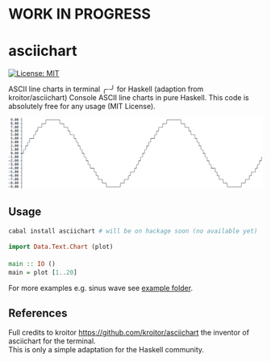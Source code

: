 # WORK IN PROGRESS

# asciichart
[![License: MIT](https://img.shields.io/badge/License-MIT-brightgreen.svg)](https://opensource.org/licenses/MIT)

ASCII line charts in terminal ╭┈╯ for Haskell (adaption from kroitor/asciichart)
Console ASCII line charts in pure Haskell. This code is absolutely free for any usage (MIT License).

![](example.png)

## Usage
```bash
cabal install asciichart # will be on hackage soon (no available yet)
```

```haskell
import Data.Text.Chart (plot)

main :: IO ()
main = plot [1..20]
```

For more examples e.g. sinus wave see [example folder](https://github.com/madnight/asciichart/tree/master/example).

## References

Full credits to kroitor https://github.com/kroitor/asciichart the inventor of asciichart for the terminal.  
This is only a simple adaptation for the Haskell community.
